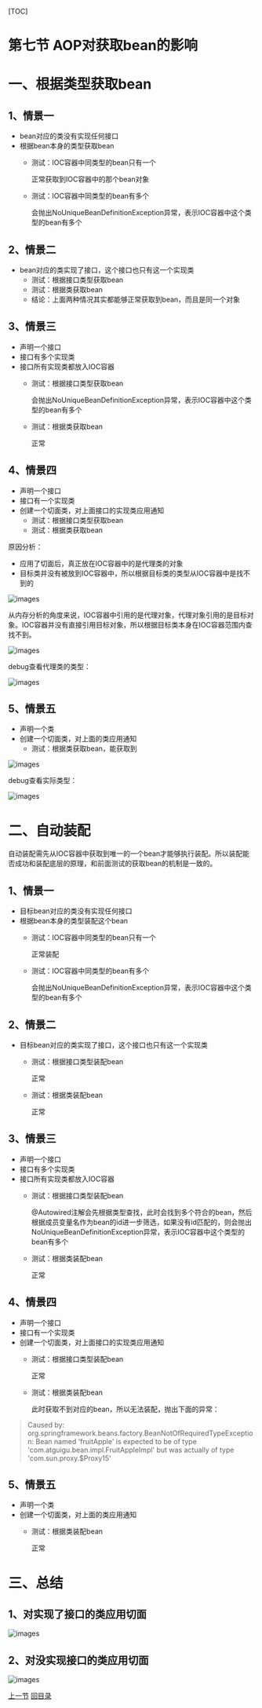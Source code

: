 [TOC]

# 第七节 AOP对获取bean的影响

# 一、根据类型获取bean

## 1、情景一

- bean对应的类没有实现任何接口
- 根据bean本身的类型获取bean
  - 测试：IOC容器中同类型的bean只有一个
  
    正常获取到IOC容器中的那个bean对象
  
  - 测试：IOC容器中同类型的bean有多个
  
    会抛出NoUniqueBeanDefinitionException异常，表示IOC容器中这个类型的bean有多个



## 2、情景二

- bean对应的类实现了接口，这个接口也只有这一个实现类
  - 测试：根据接口类型获取bean
  - 测试：根据类获取bean
  - 结论：上面两种情况其实都能够正常获取到bean，而且是同一个对象



## 3、情景三

- 声明一个接口
- 接口有多个实现类
- 接口所有实现类都放入IOC容器
  - 测试：根据接口类型获取bean
  
    会抛出NoUniqueBeanDefinitionException异常，表示IOC容器中这个类型的bean有多个
  
  - 测试：根据类获取bean
  
    正常



## 4、情景四

- 声明一个接口
- 接口有一个实现类
- 创建一个切面类，对上面接口的实现类应用通知
  - 测试：根据接口类型获取bean
  - 测试：根据类获取bean



原因分析：

- 应用了切面后，真正放在IOC容器中的是代理类的对象
- 目标类并没有被放到IOC容器中，所以根据目标类的类型从IOC容器中是找不到的

![images](images/img021.png)



从内存分析的角度来说，IOC容器中引用的是代理对象，代理对象引用的是目标对象。IOC容器并没有直接引用目标对象，所以根据目标类本身在IOC容器范围内查找不到。

![images](images/img022.png)



debug查看代理类的类型：

![images](images/img025.png)



## 5、情景五

- 声明一个类
- 创建一个切面类，对上面的类应用通知
  - 测试：根据类获取bean，能获取到

![images](images/img023.png)



debug查看实际类型：

![images](images/img024.png)



# 二、自动装配

自动装配需先从IOC容器中获取到唯一的一个bean才能够执行装配。所以装配能否成功和装配底层的原理，和前面测试的获取bean的机制是一致的。



## 1、情景一

- 目标bean对应的类没有实现任何接口
- 根据bean本身的类型装配这个bean
  - 测试：IOC容器中同类型的bean只有一个
  
    正常装配
  
  - 测试：IOC容器中同类型的bean有多个
  
    会抛出NoUniqueBeanDefinitionException异常，表示IOC容器中这个类型的bean有多个



## 2、情景二

- 目标bean对应的类实现了接口，这个接口也只有这一个实现类
  - 测试：根据接口类型装配bean
  
    正常
  
  - 测试：根据类装配bean
  
    正常



## 3、情景三

- 声明一个接口
- 接口有多个实现类
- 接口所有实现类都放入IOC容器
  - 测试：根据接口类型装配bean
  
    @Autowired注解会先根据类型查找，此时会找到多个符合的bean，然后根据成员变量名作为bean的id进一步筛选，如果没有id匹配的，则会抛出NoUniqueBeanDefinitionException异常，表示IOC容器中这个类型的bean有多个
  
  - 测试：根据类装配bean
  
    正常



## 4、情景四

- 声明一个接口
- 接口有一个实现类
- 创建一个切面类，对上面接口的实现类应用通知
  - 测试：根据接口类型装配bean
  
    正常
  
  - 测试：根据类装配bean
  
    此时获取不到对应的bean，所以无法装配，抛出下面的异常：

> Caused by: org.springframework.beans.factory.BeanNotOfRequiredTypeException: Bean named 'fruitApple' is expected to be of type 'com.atguigu.bean.impl.FruitAppleImpl' but was actually of type 'com.sun.proxy.$Proxy15'



## 5、情景五

- 声明一个类
- 创建一个切面类，对上面的类应用通知
  - 测试：根据类装配bean
  
    正常



# 三、总结

## 1、对实现了接口的类应用切面

![images](images/img032.png)



## 2、对没实现接口的类应用切面

![images](images/img033.png)



[上一节](verse06.html) [回目录](index.html)